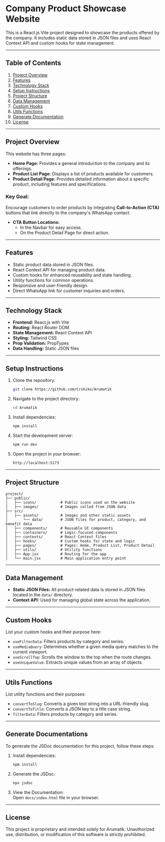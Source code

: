 # Company Product Showcase Website

This is a React.js Vite project designed to showcase the products offered by the company. It includes static data stored in JSON files and uses React Context API and custom hooks for state management.

---

## Table of Contents

1. [Project Overview](#project-overview)  
2. [Features](#features)  
3. [Technology Stack](#technology-stack)  
4. [Setup Instructions](#setup-instructions)  
5. [Project Structure](#project-structure)  
6. [Data Management](#data-management)  
7. [Custom Hooks](#custom-hooks)  
8. [Utils Functions](#utils-functions)   
9. [Generate Documentation](#generate-documentation)  
10. [License](#license)

---

## Project Overview

This website has three pages:  
- **Home Page:** Provides a general introduction to the company and its offerings.  
- **Product List Page:** Displays a list of products available for customers.  
- **Product Detail Page:** Provides detailed information about a specific product, including features and specifications.  

### Key Goal:  
Encourage customers to order products by integrating **Call-to-Action (CTA)** buttons that link directly to the company's WhatsApp contact.  

- **CTA Button Locations:**  
  - In the Navbar for easy access.  
  - On the Product Detail Page for direct action.  

---

## Features

- Static product data stored in JSON files.  
- React Context API for managing product data.  
- Custom hooks for enhanced reusability and state handling.  
- Utility functions for common operations.  
- Responsive and user-friendly design.  
- Direct WhatsApp link for customer inquiries and orders.

---

## Technology Stack

- **Frontend:** React.js with Vite  
- **Routing:** React Router DOM
- **State Management:** React Context API  
- **Styling:** Tailwind CSS  
- **Prop Validation:** PropTypes
- **Data Handling:** Static JSON files  

---

## Setup Instructions

1. Clone the repository:  
   ```bash
   git clone https://github.com/Crskiko/Arumatik
   ```
2. Navigate to the project directory:  
   ```bash
   cd Arumatik
   ```
3. Install dependencies:  
   ```bash
   npm install
   ```
4. Start the development server:  
   ```bash
   npm run dev
   ```
5. Open the project in your browser:  
   ```
   http://localhost:5173
   ```

---

## Project Structure

```
project/
├── public/
│   ├── icons/           # Public icons used on the website
│   ├── images/          # Images called from JSON data
├── src/
│   ├── assets/          # Images and other static assets
│       └── data/        # JSON files for product, category, and benefit data
│   ├── components/      # Reusable UI components
│   ├── containers/      # Logic-focused components
│   ├── contexts/        # React Context files
│   ├── hooks/           # Custom hooks for state and logic
│   ├── pages/           # Pages: Home, Product List, Product Detail
│   ├── utils/           # Utility functions
│   ├── App.jsx          # Routing for the app
│   └── main.jsx         # Main application entry point
```

---

## Data Management

- **Static JSON Files:** All product-related data is stored in JSON files located in the `data/` directory.  
- **Context API:** Used for managing global state across the application.

---

## Custom Hooks

List your custom hooks and their purpose here:  
- `useFilterData`: Filters products by category and series. 
- `useMediaQuery`: Determines whether a given media query matches to the current viewport.
- `useScrollTop`: Scrolls the window to the top when the route changes.
- `useUniqueValue`: Extracts unique values from an array of objects.

---

## Utils Functions

List utility functions and their purposes:  
- `convertToSlug`: Converts a given text string into a URL-friendly slug.
- `convertToTitle`: Converts a JSON key to a title case string.
- `filterData`: Filters products by category and series.

---

## Generate Documentations

To generate the JSDoc documentation for this project, follow these steps:
1. Install dependencies:  
   ```bash
   npm install
   ```
2. Generate the JSDoc:  
   ```bash
   npx jsdoc
   ```
3. View the Documentation:  
   Open `docs/index.html` file in your browser.

---

## License

This project is proprietary and intended solely for Arumatik. Unauthorized use, distribution, or modification of this software is strictly prohibited.
